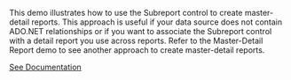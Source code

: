 This demo illustrates how to use the Subreport control to create master-detail reports. This approach is useful if your data source does not contain ADO.NET relationships or if you want to associate the Subreport control with a detail report you use across reports.
Refer to the Master-Detail Report demo to see another approach to create master-detail reports.

<a href="https://docs.devexpress.com/XtraReports/4629/create-popular-reports/create-a-master-detail-report-with-subreports" target="_blank">See Documentation</a>